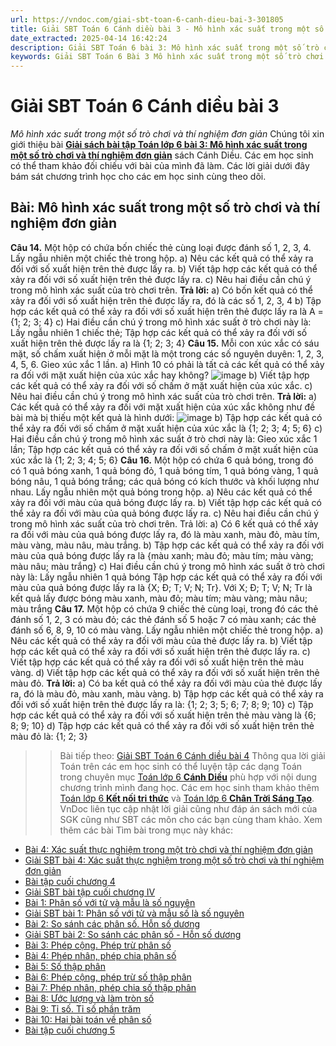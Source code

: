 ```yaml
---
url: https://vndoc.com/giai-sbt-toan-6-canh-dieu-bai-3-301805
title: Giải SBT Toán 6 Cánh diều bài 3 - Mô hình xác suất trong một số trò chơi và thí nghiệm đơn giản - VnDoc.com
date_extracted: 2025-04-14 16:42:24
description: Giải SBT Toán 6 bài 3: Mô hình xác suất trong một số trò chơi và thí nghiệm đơn giản sách Cánh Diều đầy đủ cho từng câu hỏi. Mời các em học sinh cùng theo dõi chi tiết.
keywords: Giải SBT Toán 6 Bài 3 Mô hình xác suất trong một số trò chơi và thí nghiệm đơn giản,sách bài tập toán lớp 6,Giải sách bài tập Toán lớp 6,Giải SBT Toán 6,Giải SBT Toán 6 cánh diều,sbt toán 6,sbt toán 6 cánh diều,toán lớp 6 sbt,Bài Mô hình xác suất trong một số trò chơi và thí nghiệm đơn giản
---
```


# Giải SBT Toán 6 Cánh diều bài 3
 _Mô hình xác suất trong một số trò chơi và thí nghiệm đơn giản_
Chúng tôi xin giới thiệu bài [**Giải sách bài tập Toán lớp 6 bài 3: Mô hình xác suất trong một số trò chơi và thí nghiệm đơn giản**](<https://vndoc.com/giai-sbt-toan-6-canh-dieu-bai-1-301804>) sách Cánh Diều. Các em học sinh có thể tham khảo đối chiếu với bài của mình đã làm. Các lời giải dưới đây bám sát chương trình học cho các em học sinh cùng theo dõi.
## Bài: Mô hình xác suất trong một số trò chơi và thí nghiệm đơn giản
**Câu 14.** Một hộp có chứa bốn chiếc thẻ cùng loại được đánh số 1, 2, 3, 4. Lấy ngẫu nhiên một chiếc thẻ trong hộp.
a\) Nêu các kết quả có thể xảy ra đối với số xuất hiện trên thẻ được lấy ra.
b\) Viết tập hợp các kết quả có thể xảy ra đối với số xuất hiện trên thẻ được lấy ra.
c\) Nêu hai điều cần chú ý trong mô hình xác suất của trò chơi trên.
**Trả lời:**
a\) Có bốn kết quả có thể xảy ra đối với số xuất hiện trên thẻ được lấy ra, đó là các số 1, 2, 3, 4
b\) Tập hợp các kết quả có thể xảy ra đối với số xuất hiện trên thẻ được lấy ra là A = \{1; 2; 3; 4\}
c\) Hai điều cần chú ý trong mô hình xác suất ở trò chơi này là:
Lấy ngẫu nhiên 1 chiếc thẻ;
Tập hợp các kết quả có thể xảy ra đối với số xuất hiện trên thẻ được lấy ra là \{1; 2; 3; 4\}
**Câu 15.** Mỗi con xúc xắc có sáu mặt, số chấm xuất hiện ở mỗi mặt là một trong các số nguyên duyên: 1, 2, 3, 4, 5, 6. Gieo xúc xắc 1 lần.
a\) Hình 10 có phải là tất cả các kết quả có thể xảy ra đối với mặt xuất hiện của xúc xắc hay không?
![image](https://i.vdoc.vn/data/image/2023/07/25/screenshot-28-79.png)
b\) Viết tập hợp các kết quả có thể xảy ra đối với số chấm ở mặt xuất hiện của xúc xắc.
c\) Nêu hai điều cần chú ý trong mô hình xác suất của trò chơi trên.
**Trả lời:**
a\) Các kết quả có thể xảy ra đối với mặt xuất hiện của xúc xắc không như đề bài mà bị thiếu một kết quả là hình dưới:
![image](https://i.vdoc.vn/data/image/2023/07/25/screenshot-29-71.png)
b\) Tập hợp các kết quả có thể xảy ra đối với số chấm ở mặt xuất hiện của xúc xắc là \{1; 2; 3; 4; 5; 6\}
c\) Hai điều cần chú ý trong mô hình xác suất ở trò chơi này là:
Gieo xúc xắc 1 lần;
Tập hợp các kết quả có thể xảy ra đối với số chấm ở mặt xuất hiện của xúc xắc là \{1; 2; 3; 4; 5; 6\}
**Câu 16.** Một hộp có chứa 6 quả bóng, trong đó có 1 quả bóng xanh, 1 quả bóng đỏ, 1 quả bóng tím, 1 quả bóng vàng, 1 quả bóng nâu, 1 quả bóng trắng; các quả bóng có kích thước và khối lượng như nhau. Lấy ngẫu nhiên một quả bóng trong hộp.
a\) Nêu các kết quả có thể xảy ra đối với màu của quả bóng được lấy ra.
b\) Viết tập hợp các kết quả có thể xảy ra đối với màu của quả bóng được lấy ra.
c\) Nêu hai điều cần chú ý trong mô hình xác suất của trò chơi trên.
Trả lời:
a\) Có 6 kết quả có thể xảy ra đối với màu của quả bóng được lấy ra, đó là màu xanh, màu đỏ, màu tím, màu vàng, màu nâu, màu trắng.
b\) Tập hợp các kết quả có thể xảy ra đối với màu của quả bóng được lấy ra là \{màu xanh; màu đỏ; màu tím; màu vàng; màu nâu; màu trắng\}
c\) Hai điều cần chú ý trong mô hình xác suất ở trò chơi này là:
Lấy ngẫu nhiên 1 quả bóng
Tập hợp các kết quả có thể xảy ra đối với màu của quả bóng được lấy ra là \{X; Đ; T; V; N; Tr\}.
Với X; Đ; T; V; N; Tr là kết quả lấy được bóng màu xanh, màu đỏ; màu tím; màu vàng; màu nâu; màu trắng
**Câu 17.** Một hộp có chứa 9 chiếc thẻ cùng loại, trong đó các thẻ đánh số 1, 2, 3 có màu đỏ; các thẻ đánh số 5 hoặc 7 có màu xanh; các thẻ đánh số 6, 8, 9, 10 có màu vàng. Lấy ngẫu nhiên một chiếc thẻ trong hộp.
a\) Nêu các kết quả có thể xảy ra đối với màu của thẻ được lấy ra.
b\) Viết tập hợp các kết quả có thể xảy ra đối với số xuất hiện trên thẻ được lấy ra.
c\) Viết tập hợp các kết quả có thể xảy ra đối với số xuất hiện trên thẻ màu vàng.
d\) Viết tập hợp các kết quả có thể xảy ra đối với số xuất hiện trên thẻ màu đỏ.
**Trả lời:**
a\) Có ba kết quả có thể xảy ra đối với màu của thẻ được lấy ra, đó là màu đỏ, màu xanh, màu vàng.
b\) Tập hợp các kết quả có thể xảy ra đối với số xuất hiện trên thẻ được lấy ra là: \{1; 2; 3; 5; 6; 7; 8; 9; 10\}
c\) Tập hợp các kết quả có thể xảy ra đối với số xuất hiện trên thẻ màu vàng là \{6; 8; 9; 10\}
d\) Tập hợp các kết quả có thể xảy ra đối với số xuất hiện trên thẻ màu đỏ là: \{1; 2; 3\}
>> Bài tiếp theo: [Giải SBT Toán 6 Cánh diều bài 4](<https://vndoc.com/giai-sbt-toan-6-canh-dieu-bai-4-301810>)
Thông qua lời giải Toán trên các em học sinh có thể luyện tập các dạng Toán trong chuyên mục [Toán lớp 6 **Cánh Diều**](<https://vndoc.com/toan-lop-6-sach-canh-dieu>) phù hợp với nội dung chương trình mình đang học.
Các em học sinh tham khảo thêm [Toán lớp 6 **Kết nối tri thức**](<https://vndoc.com/mon-toan-lop6>) và [Toán lớp 6 **Chân Trời Sáng Tạo**](<https://vndoc.com/toan-lop-6-sach-chan-troi-sang-tao>). VnDoc liên tục cập nhật lời giải cũng như đáp án sách mới của SGK cũng như SBT các môn cho các bạn cùng tham khảo.
Xem thêm các bài Tìm bài trong mục này khác:
  * [Bài 4: Xác suất thực nghiệm trong một trò chơi và thí nghiệm đơn giản](</toan-lop-6-bai-4-xac-suat-thuc-nghiem-trong-mot-tro-choi-va-thi-nghiem-don-gian-249073>)
  * [Giải SBT bài 4: Xác suất thực nghiệm trong một số trò chơi và thí nghiệm đơn giản](</giai-sbt-toan-6-canh-dieu-bai-4-301810>)
  * [Bài tập cuối chương 4](</toan-lop-6-bai-tap-cuoi-chuong-4-canh-dieu-249075>)
  * [Giải SBT bài tập cuối chương IV](</giai-sbt-toan-6-canh-dieu-bai-tap-cuoi-chuong-iv-301817>)
  * [Bài 1: Phân số với tử và mẫu là số nguyên](</toan-lop-6-bai-1-phan-so-voi-tu-va-mau-la-so-nguyen-265972>)
  * [Giải SBT bài 1: Phân số với tử và mẫu số là số nguyên](</giai-sbt-toan-6-canh-dieu-bai-1-phan-so-301822>)
  * [Bài 2: So sánh các phân số. Hỗn số dương ](</toan-lop-6-bai-2-so-sanh-cac-phan-so-hon-so-duong-265978>)
  * [Giải SBT bài 2: So sánh các phân số - Hỗn số dương](</giai-sbt-toan-6-canh-dieu-bai-2-301824>)
  * [Bài 3: Phép cộng. Phép trừ phân số](</toan-lop-6-bai-3-phep-cong-phep-tru-phan-so-265990>)
  * [Bài 4: Phép nhân, phép chia phân số ](</toan-lop-6-bai-4-phep-nhan-phep-chia-phan-so-266025>)
  * [Bài 5: Số thập phân](</toan-lop-6-bai-5-so-thap-phan-266027>)
  * [Bài 6: Phép cộng, phép trừ số thập phân](</toan-lop-6-bai-6-phep-cong-phep-tru-so-thap-phan-266028>)
  * [Bài 7: Phép nhân, phép chia số thập phân](</toan-lop-6-bai-7-phep-nhan-phep-chia-so-thap-phan-266029>)
  * [Bài 8: Ước lượng và làm tròn số ](</toan-lop-6-bai-8-uoc-luong-va-lam-tron-so-266037>)
  * [Bài 9: Tỉ số. Tỉ số phần trăm](</toan-lop-6-bai-9-ti-so-ti-so-phan-tram-266038>)
  * [Bài 10: Hai bài toán về phân số](</toan-lop-6-bai-10-hai-bai-toan-ve-phan-so-266065>)
  * [Bài tập cuối chương 5 ](</toan-lop-6-bai-tap-cuoi-chuong-5-canh-dieu-266072>)

